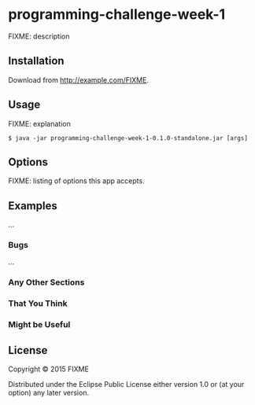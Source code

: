 # programming-challenge-week-1

FIXME: description

## Installation

Download from http://example.com/FIXME.

## Usage

FIXME: explanation

    $ java -jar programming-challenge-week-1-0.1.0-standalone.jar [args]

## Options

FIXME: listing of options this app accepts.

## Examples

...

### Bugs

...

### Any Other Sections
### That You Think
### Might be Useful

## License

Copyright © 2015 FIXME

Distributed under the Eclipse Public License either version 1.0 or (at
your option) any later version.
